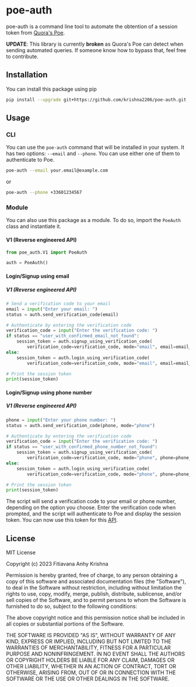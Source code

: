 # poe-auth

poe-auth is a command line tool to automate the obtention of a session token from [Quora's Poe](https://poe.com).

**UPDATE**: This library is currently **broken** as Quora's Poe can detect when sending automated queries. 
If someone know how to bypass that, feel free to contribute.

## Installation

You can install this package using pip
    
```bash
pip install --upgrade git+https://github.com/krishna2206/poe-auth.git
```

## Usage
### CLI
You can use the `poe-auth` command that will be installed in your system. 
It has two options: `--email` and `--phone`. 
You can use either one of them to authenticate to Poe.

```bash
poe-auth --email your.email@example.com
```

or

```bash
poe-auth --phone +33601234567
```

### Module
You can also use this package as a module. To do so, import the `PoeAuth` class and instantiate it.

#### V1 (Reverse engineered API)
```python
from poe_auth.V1 import PoeAuth

auth = PoeAuth()
```

#### Login/Signup using email

##### V1 (Reverse engineered API)
```python
# Send a verification code to your email
email = input("Enter your email: ")
status = auth.send_verification_code(email)

# Authenticate by entering the verification code
verification_code = input("Enter the verification code: ")
if status == "user_with_confirmed_email_not_found":
    session_token = auth.signup_using_verification_code(
        verification_code=verification_code, mode="email", email=email_adress)
else:
    session_token = auth.login_using_verification_code(
        verification_code=verification_code, mode="email", email=email_adress)

# Print the session token
print(session_token)
```

#### Login/Signup using phone number

##### V1 (Reverse engineered API)
```python
phone = input("Enter your phone number: ")
status = auth.send_verification_code(phone, mode="phone")

# Authenticate by entering the verification code
verification_code = input("Enter the verification code: ")
if status == "user_with_confirmed_phone_number_not_found":
    session_token = auth.signup_using_verification_code(
        verification_code=verification_code, mode="phone", phone=phone_number)
else:
    session_token = auth.login_using_verification_code(
        verification_code=verification_code, mode="phone", phone=phone_number)

# Print the session token
print(session_token)
```

The script will send a verification code to your email or phone number, depending on the option you choose. 
Enter the verification code when prompted, and the script will authenticate to Poe and display the session token. 
You can now use this token for this [API](https://github.com/ading2210/poe-api).

## License

MIT License

Copyright (c) 2023 Fitiavana Anhy Krishna

Permission is hereby granted, free of charge, to any person obtaining a copy
of this software and associated documentation files (the "Software"), to deal
in the Software without restriction, including without limitation the rights
to use, copy, modify, merge, publish, distribute, sublicense, and/or sell
copies of the Software, and to permit persons to whom the Software is
furnished to do so, subject to the following conditions:

The above copyright notice and this permission notice shall be included in
all copies or substantial portions of the Software.

THE SOFTWARE IS PROVIDED "AS IS", WITHOUT WARRANTY OF ANY KIND, EXPRESS OR
IMPLIED, INCLUDING BUT NOT LIMITED TO THE WARRANTIES OF MERCHANTABILITY,
FITNESS FOR A PARTICULAR PURPOSE AND NONINFRINGEMENT. IN NO EVENT SHALL THE
AUTHORS OR COPYRIGHT HOLDERS BE LIABLE FOR ANY CLAIM, DAMAGES OR OTHER
LIABILITY, WHETHER IN AN ACTION OF CONTRACT, TORT OR OTHERWISE, ARISING FROM,
OUT OF OR IN CONNECTION WITH THE SOFTWARE OR THE USE OR OTHER DEALINGS IN
THE SOFTWARE.
